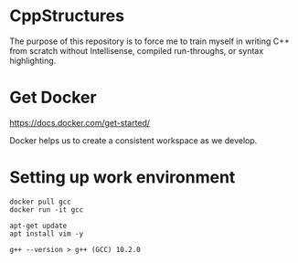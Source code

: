 # CppStructures

The purpose of this repository is to force me to train myself in writing C++ from scratch without Intellisense, compiled run-throughs, or syntax highlighting.

# Get Docker
https://docs.docker.com/get-started/

Docker helps us to create a consistent workspace as we develop.

# Setting up work environment

    docker pull gcc
    docker run -it gcc
    
    apt-get update
    apt install vim -y
    
    g++ --version > g++ (GCC) 10.2.0
    
